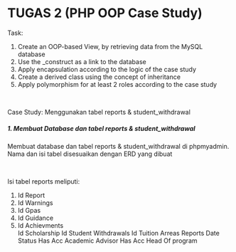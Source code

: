 # TUGAS 2 (PHP OOP Case Study)
<p>Task:
  <ol>
<li> Create an OOP-based View, by retrieving data from the MySQL database</li>
<li>Use the _construct as a link to the database</li>
<li>Apply encapsulation according to the logic of the case study</li>
<li>Create a derived class using the concept of inheritance</li>
<li>Apply polymorphism for at least 2 roles according to the case study</li>
  </ol>
</p>
    <br>
<p>Case Study: Menggunakan tabel reports & student_withdrawal</p>
<h5>1. Membuat Database dan tabel reports & student_withdrawal</h5>
<p>Membuat database dan tabel reports & student_withdrawal di phpmyadmin. Nama dan isi tabel disesuaikan dengan ERD yang dibuat</p><br>
<p>Isi tabel reports meliputi:</p>
<ol>
  <li>Id Report</li>
  <li>Id Warnings</li>
                    <li>Id Gpas</li>
                    <li>Id Guidance</li>
                    <li>Id Achievments</li>
                    <th>Id Scholarship</th>
                    <th>Id Student Withdrawals</th>
                    <th>Id Tuition Arreas</th>
                    <th>Reports Date</th>
                    <th>Status</th>
                    <th>Has Acc Academic Advisor</th>
                    <th>Has Acc Head Of program</th></li>
</ol>
